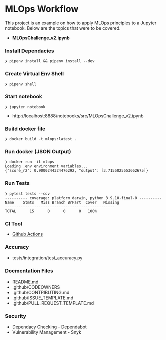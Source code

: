# MLOps Workflow
This project is an example on how to apply MLOps principles to a Jupyter notebook.  Below are the topics that were to be covered.

* **MLOpsChallenge_v2.ipynb**

### Install Dependacies
```
❯ pipenv install && pipenv install --dev
```

### Create Virtual Env Shell
```
❯ pipenv shell
```

### Start notebook
```
❯ jupyter notebook
```
* http://localhost:8888/notebooks/src/MLOpsChallenge_v2.ipynb

### Build docker file
```
❯ docker build -t mlops:latest .
```

### Run docker (JSON Output)
```
❯ docker run -it mlops
Loading .env environment variables...
{"score_r2": 0.9000244324476292, "output": [3.7155025553662675]}
```

### Run Tests
```
❯ pytest tests --cov 
---------- coverage: platform darwin, python 3.9.10-final-0 ----------
Name    Stmts   Miss Branch BrPart  Cover   Missing
-------------------------------------------------
TOTAL      15      0      0      0   100%
```

### CI Tool
* [Github Actions](https://github.com/anselmoraya/MLOps-Challenge/actions)

### Accuracy
* tests/integration/test_accuracy.py

### Docmentation Files
* README.md
* .github/CODEOWNERS
* .github/CONTRIBUTING.md
* .github/ISSUE_TEMPLATE.md
* .github/PULL_REQUEST_TEMPLATE.md

### Security
* Dependacy Checking - Dependabot
* Vulnerability Management - Snyk
